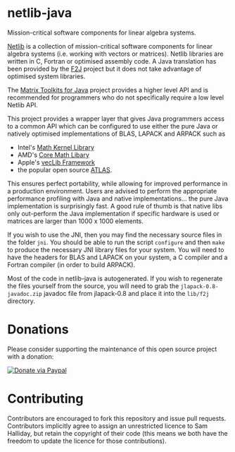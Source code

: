 netlib-java
===========

Mission-critical software components for linear algebra systems.

[Netlib](http://netlib.org/liblist.html) is a collection of mission-critical software components for linear algebra systems (i.e. working with vectors or matrices). Netlib libraries are written in C, Fortran or optimised assembly code. A Java translation has been provided by the [F2J](http://sourceforge.net/projects/f2j/) project but it does not take advantage of optimised system libraries.

The [Matrix Toolkits for Java](https://github.com/fommil/matrix-toolkits-java) project provides a higher level API and is recommended for programmers who do not specifically require a low level Netlib API.

This project provides a wrapper layer that gives Java programmers access to a common API which can be configured to use either the pure Java or natively optimised implementations of BLAS, LAPACK and ARPACK such as

  * Intel's [Math Kernel Library](http://www.intel.com/cd/software/products/asmo-na/eng/307757.htm)
  * AMD's [Core Math Libary](http://developer.amd.com/acml.jsp)
  * Apple's [vecLib Framework](http://developer.apple.com/hardwaredrivers/ve/vector_libraries.html)
  * the popular open source [ATLAS](http://math-atlas.sourceforge.net).

This ensures perfect portability, while allowing for improved performance in a production environment. Users are advised to perform the appropriate performance profiling with Java and native implementations... the pure Java implementation is surprisingly fast. A good rule of thumb is that native libs only out-perform the Java implementation if specific hardware is used or matrices are larger than 1000 x 1000 elements.

If you wish to use the JNI, then you may find the necessary source files in the folder `jni`. You should be able to run the script `configure` and then `make` to produce the necessary JNI library files for your system. You will need to have the headers for BLAS and LAPACK on your system, a C compiler and a Fortran compiler (in order to build ARPACK).

Most of the code in netlib-java is autogenerated. If you wish to regenerate the files yourself from the source, you will need to grab the `jlapack-0.8-javadoc.zip` javadoc file from jlapack-0.8 and place it into the `lib/f2j` directory.


Donations
=========

Please consider supporting the maintenance of this open source project with a donation:

[![Donate via Paypal](https://www.paypal.com/en_US/i/btn/btn_donateCC_LG.gif)](https://www.paypal.com/cgi-bin/webscr?cmd=_donations&business=B2HW5ATB8C3QW&lc=GB&item_name=netlib-java&currency_code=GBP&bn=PP%2dDonationsBF%3abtn_donateCC_LG%2egif%3aNonHosted)


Contributing
============

Contributors are encouraged to fork this repository and issue pull
requests. Contributors implicitly agree to assign an unrestricted licence
to Sam Halliday, but retain the copyright of their code (this means
we both have the freedom to update the licence for those contributions).
